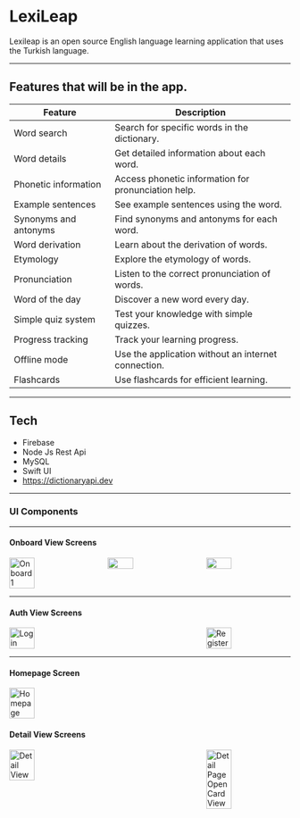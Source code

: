 # LexiLeap

Lexileap is an open source English language learning application that uses the Turkish language.

---
## Features that will be in the app.
| Feature                  | Description             |
|--------------------------|-------------------------|
| Word search              | Search for specific words in the dictionary. |
| Word details             | Get detailed information about each word. |
| Phonetic information     | Access phonetic information for pronunciation help. |
| Example sentences        | See example sentences using the word. |
| Synonyms and antonyms    | Find synonyms and antonyms for each word. |
| Word derivation          | Learn about the derivation of words. |
| Etymology                | Explore the etymology of words. |
| Pronunciation            | Listen to the correct pronunciation of words. |
| Word of the day          | Discover a new word every day. |
| Simple quiz system       | Test your knowledge with simple quizzes. |
| Progress tracking        | Track your learning progress. |
| Offline mode             | Use the application without an internet connection. |
| Flashcards               | Use flashcards for efficient learning. |

---
## Tech
* Firebase
* Node Js Rest Api
* MySQL
* Swift UI
* https://dictionaryapi.dev

---

### UI Components
---

#### Onboard View Screens

<div style= "display: flex; justify-content: space-between;">
<image src= "./assets/Onboard_1.png" alt="Onboard1" style=" width: 30%; margin-right: 10px;">

<image src= "./assets/Onboard_2.png" style=" width: 30%; margin-right: 10px;">

<image src= "./assets/Onboard_3.png" style= "width: 30%;">


</div>

---

#### Auth View Screens

<div style= "display: flex; justify-content: space-between;">
<image src= "./assets/Login_Page.png" alt="Login" style=" width: 30%;">
<image src= "./assets/Register_Page.png" alt="Register" style=" width: 30%;">
</div>

---

#### Homepage Screen

<div style= "display: flex; justify-content: space-between;">
<image src= "./assets/homepage.png" alt="Homepage" style=" width: 30%;">
</div>

#### Detail View Screens

<div style= "display: flex; justify-content: space-between;">
<image src= "./assets/detail_page.png" alt="Detail View" style=" width: 30%;">
<image src= "./assets/detail_page_open_card.png" alt="Detail Page Open Card View" style=" width: 30%;">
</div>
